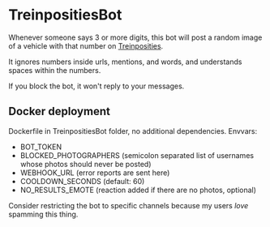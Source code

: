 # TreinpositiesBot
Whenever someone says 3 or more digits, this bot will post a random image of a vehicle with that number on [Treinposities](https://treinposities.nl/).

It ignores numbers inside urls, mentions, and words, and understands spaces within the numbers.

If you block the bot, it won't reply to your messages.

## Docker deployment
Dockerfile in TreinpositiesBot folder, no additional dependencies.
Envvars:
- BOT_TOKEN
- BLOCKED_PHOTOGRAPHERS (semicolon separated list of usernames whose photos should never be posted)
- WEBHOOK_URL (error reports are sent here)
- COOLDOWN_SECONDS (default: 60)
- NO_RESULTS_EMOTE (reaction added if there are no photos, optional)

Consider restricting the bot to specific channels because my users *love* spamming this thing.
